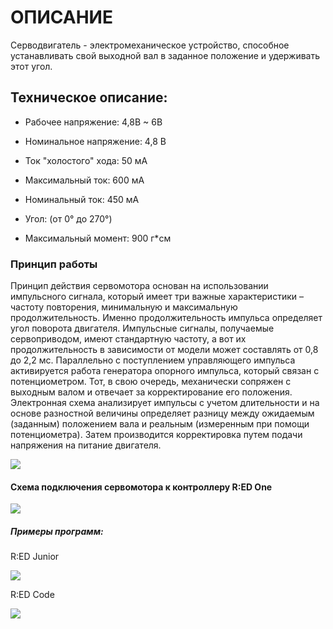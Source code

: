# ОПИСАНИЕ

Серводвигатель - электромеханическое устройство, способное устанавливать свой выходной вал в заданное положение и удерживать этот угол.

## Техническое описание:

- Рабочее напряжение: 4,8В ~ 6В

- Номинальное напряжение: 4,8 В

- Ток "холостого" хода: 50 мА

- Максимальный ток: 600 мА

- Номинальный ток: 450 мА

- Угол: (от 0° до 270°)

- Максимальный момент: 900 г*см

### Принцип работы

Принцип действия сервомотора основан на использовании импульсного сигнала, который имеет три важные характеристики – частоту повторения, минимальную и максимальную продолжительность. Именно продолжительность импульса определяет угол поворота двигателя. Импульсные сигналы, получаемые сервоприводом, имеют стандартную частоту, а вот их продолжительность в зависимости от модели может составлять от 0,8 до 2,2 мс. Параллельно с поступлением управляющего импульса активируется работа генератора опорного импульса, который связан с потенциометром. Тот, в свою очередь, механически сопряжен с выходным валом и отвечает за корректирование его положения. Электронная схема анализирует импульсы с учетом длительности и на основе разностной величины определяет разницу между ожидаемым (заданным) положением вала и реальным (измеренным при помощи потенциометра). Затем производится корректировка путем подачи напряжения на питание двигателя.

![](/images/docs/performers/servomotor1.jpg)

#### Схема подключения сервомотора к контроллеру R:ED One

![](/images/docs/performers/servomotor2.jpg)

##### Примеры программ:

R:ED Junior

![](/images/docs/performers/servomotor3.png)

R:ED Code

![](/images/docs/performers/servomotor4.png)